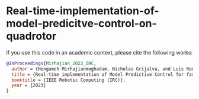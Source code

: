 # Real-time-implementation-of-model-predicitve-control-on-quadrotor

If you use this code in an academic context, please cite the following works:

```bibtex
@InProceedings{Mirhajian_2023_IRC,
  author = {Hengameh Mirhajianmoghadam, Nicholas Grijalva, and Luis Rodolfo Garcia Carrillo},
  title = {Real-time implementation of Model Predictive Control for fast trajectory tracking of a quad rotorcraft UAS},
  booktitle = {IEEE Robotic Computing (IRC)},
  year = {2023}
}

